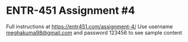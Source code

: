 # ENTR-451 Assignment #4

Full instructions at https://entr451.com/assignment-4/
Use username meghakuma98@gmail.com and password 123456 to see sample content
